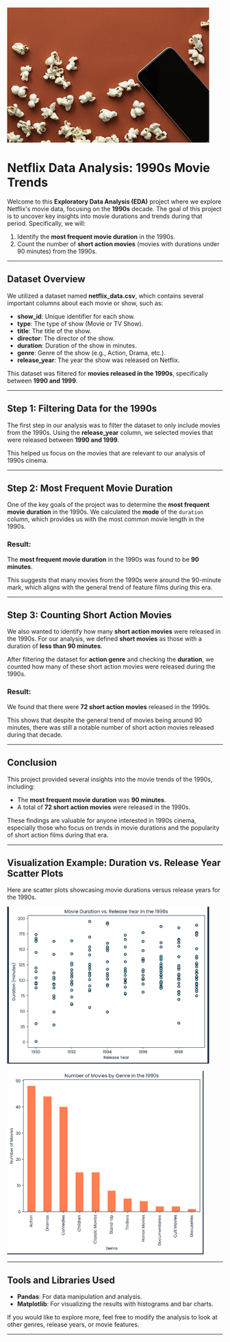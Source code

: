 ![Popcorn](redpopcorn.jpg)

# Netflix Data Analysis: 1990s Movie Trends

Welcome to this **Exploratory Data Analysis (EDA)** project where we explore Netflix's movie data, focusing on the **1990s** decade. The goal of this project is to uncover key insights into movie durations and trends during that period. Specifically, we will:

1. Identify the **most frequent movie duration** in the 1990s.
2. Count the number of **short action movies** (movies with durations under 90 minutes) from the 1990s.

---

## Dataset Overview

We utilized a dataset named **netflix_data.csv**, which contains several important columns about each movie or show, such as:

- **show_id**: Unique identifier for each show.
- **type**: The type of show (Movie or TV Show).
- **title**: The title of the show.
- **director**: The director of the show.
- **duration**: Duration of the show in minutes.
- **genre**: Genre of the show (e.g., Action, Drama, etc.).
- **release_year**: The year the show was released on Netflix.

This dataset was filtered for **movies released in the 1990s**, specifically between **1990 and 1999**.

---

## Step 1: Filtering Data for the 1990s

The first step in our analysis was to filter the dataset to only include movies from the 1990s. Using the **release_year** column, we selected movies that were released between **1990 and 1999**.

This helped us focus on the movies that are relevant to our analysis of 1990s cinema.

---

## Step 2: Most Frequent Movie Duration

One of the key goals of the project was to determine the **most frequent movie duration** in the 1990s. We calculated the **mode** of the `duration` column, which provides us with the most common movie length in the 1990s.

### Result:

The **most frequent movie duration** in the 1990s was found to be **90 minutes**.

This suggests that many movies from the 1990s were around the 90-minute mark, which aligns with the general trend of feature films during this era.

---

## Step 3: Counting Short Action Movies

We also wanted to identify how many **short action movies** were released in the 1990s. For our analysis, we defined **short movies** as those with a duration of **less than 90 minutes**.

After filtering the dataset for **action genre** and checking the **duration**, we counted how many of these short action movies were released during the 1990s.

### Result:

We found that there were **72 short action movies** released in the 1990s.

This shows that despite the general trend of movies being around 90 minutes, there was still a notable number of short action movies released during that decade.

---

## Conclusion

This project provided several insights into the movie trends of the 1990s, including:

- The **most frequent movie duration** was **90 minutes**.
- A total of **72 short action movies** were released in the 1990s.

These findings are valuable for anyone interested in 1990s cinema, especially those who focus on trends in movie durations and the popularity of short action films during that era.

---

## Visualization Example: Duration vs. Release Year Scatter Plots

Here are scatter plots showcasing movie durations versus release years for the 1990s.

![Duration](duration.PNG)

![Duration2](duration2.PNG)

---

## Tools and Libraries Used

- **Pandas**: For data manipulation and analysis.
- **Matplotlib**: For visualizing the results with histograms and bar charts.

If you would like to explore more, feel free to modify the analysis to look at other genres, release years, or movie features.

---
